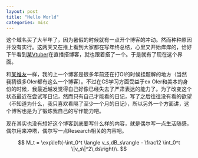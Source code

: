 ```yaml
---
layout: post
title: "Hello World"
categories: misc
---
```

这个域名买了大半年了，因为暑假的时候就有一点开个博客的冲动。然而种种原因并没有实行。这两天又在推上看到大家都在写年终总结，心里又开始痒痒的，恰好下午看到[某Vtuber](https://twitter.com/CyanNyan6)在直播搭博客，就也跟着搭了一个。于是就有了现在这个界面。

和[某推友](https://twitter.com/Labelray)一样，我的上一个博客是很多年前还在打OI的时候挂题解的地方（当然我猜很多OIer都有这么一个博客）。不过在CS学习方面受益于ex OIer和美本的身份的时候，我最近越发觉得自己好像已经失去了严肃表达的能力了。为了改变这个状态最近在尝试写日记，然而只有自己才能看的日记，写了之后往往没有看的欲望（不知道为什么，我只喜欢看隔了至少一个月的日记），所以另外一个方面讲，这个博客也是为了锻炼我自己的写作能力吧。

现在其实也没有想好这个博客到底要写什么样的内容，就是偶尔写一点生活随感，偶尔用来冲塔，偶尔写一点Research相关的内容吧。



$$
M_t = \exp\left(-\int_0^t \langle v_s,dB_s\rangle - \frac12 \int_0^t \|v_s\|^2\,ds\right)\.
$$
